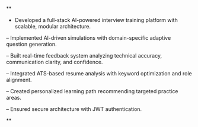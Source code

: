 **

- Developed a full-stack AI-powered interview training platform with scalable, modular architecture.

– Implemented AI-driven simulations with domain-specific adaptive question generation.

– Built real-time feedback system analyzing technical accuracy, communication clarity, and confidence.

– Integrated ATS-based resume analysis with keyword optimization and role alignment.

– Created personalized learning path recommending targeted practice areas.

– Ensured secure architecture with JWT authentication.

**